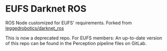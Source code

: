 # EUFS Darknet ROS

ROS Node customized for EUFS' requirements. Forked from [leggedrobotics/darknet_ros](https://github.com/leggedrobotics/darknet_ros)

This is now a deprecated repo. For EUFS members: An up-to-date version of this repo can be found
in the Perception pipeline files on GitLab.
